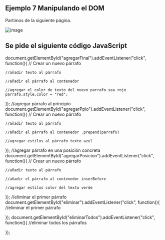 ## Ejemplo 7  Manipulando el DOM

Partimos de la siguiente página.

![image](https://github.com/user-attachments/assets/289fcb2a-4998-4cd4-acca-75b410b6a9eb)


## Se pide el siguiente código JavaScript
document.getElementById("agregarFinal").addEventListener("click", function(){
    // Crear un nuevo párrafo
   
    //añadir texto al párrafo
  
    //añadir el párrafo al contenedor
   
    //agregar el color de texto del nuevo parrafo sea rojo
    parrafo.style.color = "red";
});
//agregar párrafo al principio
document.getElementById("agregarPpio").addEventListener("click", function(){
    // Crear un nuevo párrafo
   
    //añadir texto al párrafo
   
    //añadir el párrafo al contenedor .prepend(parrafo)
   
    //agregar estilos al párrafo texto azul
   
});
//agregar párrafo en una posición concreta
document.getElementById("agregarPosicion").addEventListener("click", function(){
    // Crear un nuevo párrafo
  
    //añadir texto al párrafo
  
    //añadir el párrafo al contenedor inserBefore
  
    //agregar estilos color del texto verde
    
});
//eliminar el primer párrafo
document.getElementById("eliminar").addEventListener("click", function(){
    //eliminar el primer párrafo
   
});
document.getElementById("eliminarTodos").addEventListener("click", function(){
    //eliminar todos los párrafos
   
});
